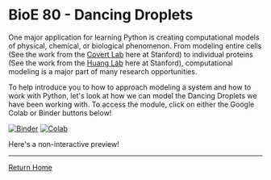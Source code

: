 # BioE 80 - Dancing Droplets

One major application for learning Python is creating computational models of physical, chemical, or biological phenomenon. From modeling entire cells (See the work from the [Covert Lab](https://www.covert.stanford.edu/) here at Stanford) to individual proteins (See the work from the [Huang Lab](http://www.proteindesign.org/) here at Stanford), computational modeling is a major part of many research opportunities.

To help introduce you to how to approach modeling a system and how to work with Python, let's look at how we can model the Dancing Droplets we have been working with. To access the module, click on either the Google Colab or Binder buttons below!

[![Binder](https://mybinder.org/badge_logo.svg)](https://mybinder.org/v2/gh/anthony-agbay/python-resource-guide/master?filepath=notebooks%2Fbioe-80-dancing-droplets.ipynb) [![Colab](https://colab.research.google.com/assets/colab-badge.svg)](https://colab.research.google.com/github/anthony-agbay/python-resource-guide/blob/master/notebooks/bioe-80-dancing-droplets.ipynb)

Here's a non-interactive preview!

---

[Return Home](https://anthony-agbay.github.io/python-resource-guide)
